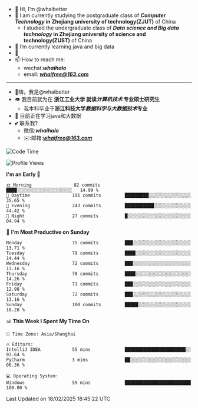 - 👋 Hi, I’m @whaibetter
- 👀 I am currently studying the postgraduate class of ***Computer Technology* in Zhejiang university of technology(ZJUT)** of China
  -  I studied the undergraduate class of ***Data science and Big data technology* in Zhejiang university of science and technology(ZUST)** of China
- 🌱 I’m currently learning java and big data
- 💞️ 
- 📫 How to reach me: 
  - wechat:***whaihalo***
  - email: ***whaifree@163.com***
 ------------------------
- 👋嗨，我是@whaibetter
- 👁 我目前就为在 **浙江工业大学 就读*计算机技术* 专业硕士研究生**
  - 我本科毕业于**浙江科技大学*数据科学与大数据技术*专业**
- 🌴 目前正在学习java和大数据
- 💕 联系我?
  - 微信:***whaihalo***
  - ✉️:邮箱:***whaifree@163.com***

<!--START_SECTION:waka-->
![Code Time](http://img.shields.io/badge/Code%20Time-666%20hrs%201%20min-blue)

![Profile Views](http://img.shields.io/badge/Profile%20Views-1-blue)

**I'm an Early 🐤** 

```text
🌞 Morning                82 commits          ████░░░░░░░░░░░░░░░░░░░░░   14.99 % 
🌆 Daytime                195 commits         █████████░░░░░░░░░░░░░░░░   35.65 % 
🌃 Evening                243 commits         ███████████░░░░░░░░░░░░░░   44.42 % 
🌙 Night                  27 commits          █░░░░░░░░░░░░░░░░░░░░░░░░   04.94 % 
```
📅 **I'm Most Productive on Sunday** 

```text
Monday                   75 commits          ███░░░░░░░░░░░░░░░░░░░░░░   13.71 % 
Tuesday                  79 commits          ████░░░░░░░░░░░░░░░░░░░░░   14.44 % 
Wednesday                72 commits          ███░░░░░░░░░░░░░░░░░░░░░░   13.16 % 
Thursday                 78 commits          ████░░░░░░░░░░░░░░░░░░░░░   14.26 % 
Friday                   71 commits          ███░░░░░░░░░░░░░░░░░░░░░░   12.98 % 
Saturday                 72 commits          ███░░░░░░░░░░░░░░░░░░░░░░   13.16 % 
Sunday                   100 commits         █████░░░░░░░░░░░░░░░░░░░░   18.28 % 
```


📊 **This Week I Spent My Time On** 

```text
🕑︎ Time Zone: Asia/Shanghai

🔥 Editors: 
IntelliJ IDEA            55 mins             ███████████████████████░░   93.64 % 
PyCharm                  3 mins              ██░░░░░░░░░░░░░░░░░░░░░░░   06.36 % 

💻 Operating System: 
Windows                  59 mins             █████████████████████████   100.00 % 
```


 Last Updated on 18/02/2025 18:45:22 UTC
<!--END_SECTION:waka-->
